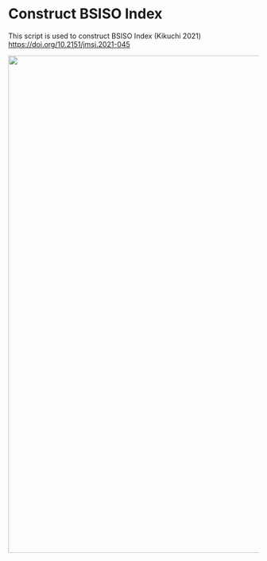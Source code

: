 # Construct BSISO Index

This script is used to construct BSISO Index (Kikuchi 2021) https://doi.org/10.2151/jmsj.2021-045
<p align="center">
  <img src="https://github.com/sandrolubis/BSISO_Index/blob/main/bsiso_plots.png" width="1000">
</p>
